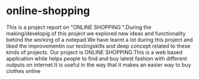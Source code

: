 # online-shopping
This is a project report on "ONLINE SHOPPING ".During the making/developig of this project we explored new ideas and functionality behind the working of a notepad.We have learnt a lot during this project and liked the improvementin our testingskills and deep concept related to these kinds of projects.
Our project is ONLINE  SHOPPING.This is a web based application while helps people to find and buy latest fashion with different outputs
on internet.It is useful in the way that it makes an easier way to buy clothes online
